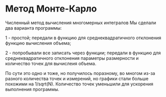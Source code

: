 # Метод Монте-Карло
Численный метод вычисления многомерных интегралов
Мы сделали два варианта программы:

1 - простой; передали в функцию для среднеквадратичного отклонения функцию вычисления объема;

2 - попробывали все записать через функции; передали в функцию для среднеквадратичного отклонения параметры размерности и количество точек для вычислеия объема.

По сути это одно и тоже, но получилось поразному, во многом из-за разного количества точек и измерений, но графики стали больше похожими на 1/sqrt(N).
Количество точек уменьшили для ускорения выполнения программы.

